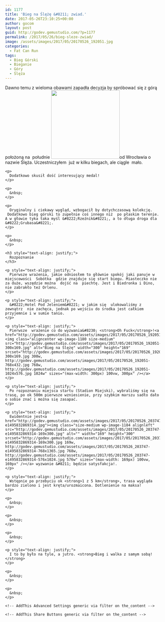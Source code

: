 ```yaml
---
id: 1177
title: 'Bieg na Ślężę &#8211; zwiad.'
date: 2017-05-26T23:10:25+00:00
author: gocom
layout: post
guid: http://godev.gemustudio.com/?p=1177
permalink: /2017/05/26/bieg-sleze-zwiad/
image: /assets/images/2017/05/20170526_192051.jpg
categories:
  - Fat Can Run
tags:
  - Bieg Górski
  - Bieganie
  - Góry
  - Ślęża
---
```

<div id="dslc-theme-content">
  <div id="dslc-theme-content-inner">
    <p>
      Dawno temu z wieloma obawami zapadła decyzja by spróbować się z górą położoną na  południe <img class="alignright" src="http://biegnasleze.pl/assets/images/2017/03/bieg-na-sleze-medal-2017-1.jpg" alt="" width="223" height="223" />od Wrocławia o nazwie Ślęża. Uczestniczyłem  już w kilku biegach, ale ciągle  mało.
    </p>
    
    <p>
      Dodatkowo skusił dość interesujący medal!
    </p>
    
    <p>
      &nbsp;
    </p>
    
    <p>
      Oryginalny i ciekawy wygląd, wzbogacił by dotychczasową kolekcję.  Dodatkowo bieg górski to zupełnie coś innego niż  po płaskim terenie. A w głowie tyka taka myśl &#8222;Rzeźnik&#8221;, a to długa droga dla &#8222;Grubasa&#8221;.
    </p>
    
    <p>
      &nbsp;
    </p>
    
    <h3 style="text-align: justify;">
      Rozpoznanie
    </h3>
    
    <p style="text-align: justify;">
      Pierwsze wrażenia, jakie odniosłem to głównie spokój jaki panuje w miejscowości  Sobótka  gdzie znajduje się start biegu. Miasteczko nie za duże, wszędzie można  dojść na  piechtę. Jest i Biedronka i Dino, nie zabrakło też Orlenu.
    </p>
    
    <p style="text-align: justify;">
      &#8222;Hotel Pod Jeleniem&#8221; w jakim się  ulokowaliśmy z zewnątrz  nie zachęca, jednak po wejściu do środka jest całkiem przyjemnie i w sumie tanio.
    </p>
    
    <p style="text-align: justify;">
      Pierwsze  wrażenie co do wyzwania&#8230; <strong>Oh Fuck</strong>!<a href="http://godev.gemustudio.com/assets/images/2017/05/20170526_192051.jpg"><img class="aligncenter wp-image-1180 size-medium" src="http://godev.gemustudio.com/assets/images/2017/05/20170526_192051-300x169.jpg" alt="Bieg na Ślężę" width="300" height="169" srcset="http://godev.gemustudio.com/assets/images/2017/05/20170526_192051-300x169.jpg 300w, http://godev.gemustudio.com/assets/images/2017/05/20170526_192051-768x432.jpg 768w, http://godev.gemustudio.com/assets/images/2017/05/20170526_192051-1024x576.jpg 1024w" sizes="(max-width: 300px) 100vw, 300px" /></a>
    </p>
    
    <p style="text-align: justify;">
      Po rozpoznaniu miejsca startu (Stadion Miejski), wybraliśmy się na trasę, po ok 500m pierwsze wzniesienie, przy szybkim marszu sadło dało o sobie znać i można się zasapać.
    </p>
    
    <p style="text-align: justify;">
      Ewidentnie jest<a href="http://godev.gemustudio.com/assets/images/2017/05/20170526_203747-e1495832869314.jpg"><img class="size-medium wp-image-1184 alignleft" src="http://godev.gemustudio.com/assets/images/2017/05/20170526_203747-e1495832869314-169x300.jpg" alt="" width="169" height="300" srcset="http://godev.gemustudio.com/assets/images/2017/05/20170526_203747-e1495832869314-169x300.jpg 169w, http://godev.gemustudio.com/assets/images/2017/05/20170526_203747-e1495832869314-768x1365.jpg 768w, http://godev.gemustudio.com/assets/images/2017/05/20170526_203747-e1495832869314-576x1024.jpg 576w" sizes="(max-width: 169px) 100vw, 169px" /></a> wyzwanie &#8211; będzie satysfakcja!.
    </p>
    
    <p style="text-align: justify;">
      Wstępnie po przebyciu ok <strong>1 z 5 km</strong>, trasa wygląda bardzo zielono i jest kręta/urozmaicona. Dotlenienie na maksa!
    </p>
    
    <p>
      &nbsp;
    </p>
    
    <p>
      &nbsp;
    </p>
    
    <p>
      &nbsp;
    </p>
    
    <p style="text-align: justify;">
      I to by było na tyle, a jutro. <strong>Bieg i walka z samym sobą!</strong>
    </p>
    
    <p>
      &nbsp;
    </p>
    
    <p>
      &nbsp;
    </p>
    
    <!-- AddThis Advanced Settings generic via filter on the_content -->
    
    <!-- AddThis Share Buttons generic via filter on the_content -->
  </div>
</div>